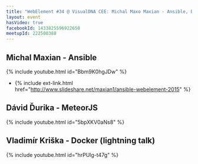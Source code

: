 ```yaml
---
title: "WebElement #34 @ VisualDNA CEE: Michal Maxo Maxian - Ansible, Dávid Ďurika - MereorJS, Vladimír Kriška - Docker (lightning talk)"
layout: event
hasVideo: true
facebookId: 1433825596922650
meetupId: 222500388
---
```


## Michal Maxian - Ansible

{% include youtube.html id="Bbm9K0hgJDw" %}

- {% include ext-link.html href="http://www.slideshare.net/maxian1/ansible-webelement-2015" %}

## Dávid Ďurika - MeteorJS

{% include youtube.html id="5bpXKV0aNs8" %}

## Vladimír Kriška - Docker (lightning talk)

{% include youtube.html id="hrPUlg-t47g" %}